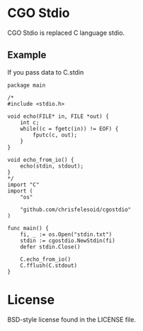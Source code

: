 # CGO Stdio

CGO Stdio is replaced C language stdio.


## Example

If you pass data to C.stdin

```
package main

/*
#include <stdio.h>

void echo(FILE* in, FILE *out) {
	int c;
	while((c = fgetc(in)) != EOF) {
		fputc(c, out);
	}
}

void echo_from_io() {
	echo(stdin, stdout);
}
*/
import "C"
import (
	"os"

	"github.com/chrisfelesoid/cgostdio"
)

func main() {
	fi, _ := os.Open("stdin.txt")
	stdin := cgostdio.NewStdin(fi)
	defer stdin.Close()

	C.echo_from_io()
	C.fflush(C.stdout)
}
```


# License

BSD-style license found in the LICENSE file.
